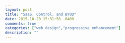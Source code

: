 ```yaml
---
layout: post
title: "SaaS, Control, and BYOD"
date: 2015-10-20 15:31:58 -0400
comments: true
categories: ["web design","progressive enhancement"]
description: ""
---
```


